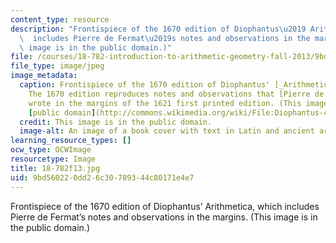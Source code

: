 ```yaml
---
content_type: resource
description: "Frontispiece of the 1670 edition of Diophantus\u2019 Arithmetica, which\
  \  includes Pierre de Fermat\u2019s notes and observations in the margins. (This\
  \ image is in the public domain.)"
file: /courses/18-782-introduction-to-arithmetic-geometry-fall-2013/9bd560220dd26c30789344c80171e4e7_18-782f13.jpg
file_type: image/jpeg
image_metadata:
  caption: Frontispiece of the 1670 edition of Diophantus' [_Arithmetica_](http://en.wikipedia.org/wiki/Arithmetica).
    The 1670 edition reproduces notes and observations that [Pierre de Fermat](http://en.wikipedia.org/wiki/Fermat)
    wrote in the margins of the 1621 first printed edition. (This image is in the
    [public domain](http://commons.wikimedia.org/wiki/File:Diophantus-cover-Fermat.jpg).)
  credit: This image is in the public domain.
  image-alt: An image of a book cover with text in Latin and ancient artwork.
learning_resource_types: []
ocw_type: OCWImage
resourcetype: Image
title: 18-782f13.jpg
uid: 9bd56022-0dd2-6c30-7893-44c80171e4e7
---
```

Frontispiece of the 1670 edition of Diophantus’ Arithmetica, which  includes Pierre de Fermat’s notes and observations in the margins. (This image is in the public domain.)

